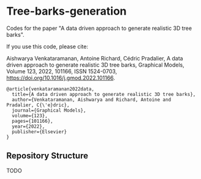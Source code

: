 # Tree-barks-generation

Codes for the paper "A data driven approach to generate realistic 3D tree barks".

If you use this code, please cite:

Aishwarya Venkataramanan, Antoine Richard, Cédric Pradalier, A data driven approach to generate realistic 3D tree barks, Graphical Models, Volume 123, 2022, 101166, ISSN 1524-0703, https://doi.org/10.1016/j.gmod.2022.101166.

```
@article{venkataramanan2022data,
  title={A data driven approach to generate realistic 3D tree barks},
  author={Venkataramanan, Aishwarya and Richard, Antoine and Pradalier, C{\'e}dric},
  journal={Graphical Models},
  volume={123},
  pages={101166},
  year={2022},
  publisher={Elsevier}
}
```
## Repository Structure

TODO
